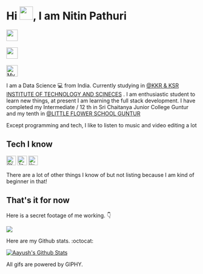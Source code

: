 # Hi <!-- <a href="http://www.aayushsinha.com/"> --><img src="https://media.giphy.com/media/hvRJCLFzcasrR4ia7z/giphy.gif" width="35px"></a>, I am Nitin Pathuri

<a href="https://www.linkedin.com/in/nitin-pathuri/"><img src="https://img.shields.io/badge/-@nitin_pathuri-blue?style=flat&logo=Linkedin&logoColor=white&link=https://www.linkedin.com/in/nitin-pathuri/" height="30"/></a> &nbsp;

<a href="https://www.instagram.com/ram_csd/"><img src="https://img.shields.io/badge/-@ram_csd-purple?style=flat&logo=Instagram&logoColor=white&link=https://www.instagram.com/ram_csd/" height="30"/></a> &nbsp;

<a href="https://www.youtube.com/c/MadNit"><img src="https://img.shields.io/badge/-@GENERAL-MADNIT-c14438?style=flat&logo=Youtube&logoColor=white&link=https://www.youtube.com/c/MadNit" alt="My Youtube Channel" height="30"/></a> 


I am a Data Science :computer: from India. Currently studying in [@KKR & KSR INSTITUTE OF TECHNOLOGY AND SCINECES](https://kitsguntur.ac.in/site/kits.php) . I am enthusiastic student to learn new things, at present I am learning the full stack development. I have completed my Intermediate / 12 th in Sri Chaitanya Junior College Guntur and my tenth in [@LITTLE FLOWER SCHOOL GUNTUR](http://littleflowerguntur.com/)

Except programming and tech, I like to listen to music and video editing a lot 

## Tech I know
<code><img title="PYTHON" height="25" src="https://www.python.org/static/img/python-logo@2x.png"></code>
<code><img title="Java" height="25" src="https://upload.wikimedia.org/wikipedia/en/3/30/Java_programming_language_logo.svg"></code>
<code><img title="VueJS" height="25" src="https://upload.wikimedia.org/wikipedia/commons/9/95/Vue.js_Logo_2.svg"></code>

There are a lot of other things I know of but not listing because I am kind of beginner in that!

<!-- Past Projects showcase -->

<!--
**aayusharyan/aayusharyan** is a ✨ _special_ ✨ repository because its `README.md` (this file) appears on your GitHub profile.

Here are some ideas to get you started:

- 🔭 I’m currently working on ...
- 🌱 I’m currently learning ...
- 👯 I’m looking to collaborate on ...
- 🤔 I’m looking for help with ...
- 💬 Ask me about ...
- 📫 How to reach me: ...
- 😄 Pronouns: ...
- ⚡ Fun fact: ...
-->

## That's it for now
Here is a secret footage of me working. :point_down:

<img src="https://media.giphy.com/media/bAplZhiLAsNnG/giphy.gif" />

Here are my Github stats. :octocat:

[![Aayush's Github Stats](https://github-readme-stats.vercel.app/api?username=generalmadnit&show_icons=true&theme=tokyonight&private=true)](https://github-readme-stats.vercel.app/api?username=generalmadnit&show_icons=true&theme=tokyonight&private=true)

All gifs are powered by GIPHY.

